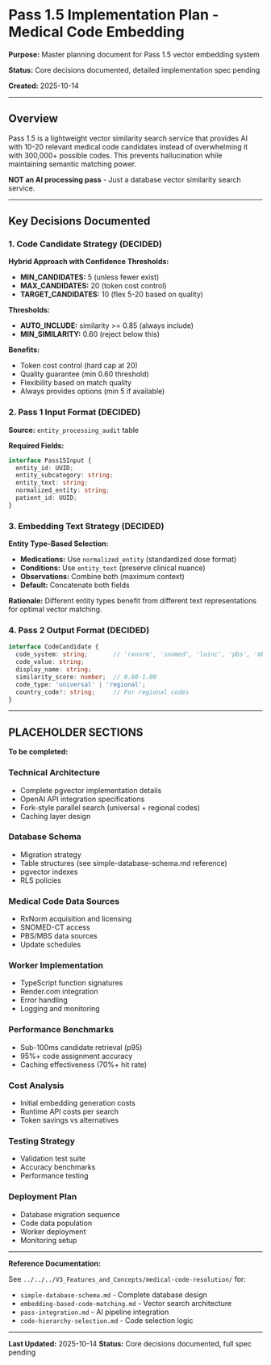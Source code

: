 # Pass 1.5 Implementation Plan - Medical Code Embedding

**Purpose:** Master planning document for Pass 1.5 vector embedding system

**Status:** Core decisions documented, detailed implementation spec pending

**Created:** 2025-10-14

---

## Overview

Pass 1.5 is a lightweight vector similarity search service that provides AI with 10-20 relevant medical code candidates instead of overwhelming it with 300,000+ possible codes. This prevents hallucination while maintaining semantic matching power.

**NOT an AI processing pass** - Just a database vector similarity search service.

---

## Key Decisions Documented

### 1. Code Candidate Strategy (DECIDED)

**Hybrid Approach with Confidence Thresholds:**

- **MIN_CANDIDATES:** 5 (unless fewer exist)
- **MAX_CANDIDATES:** 20 (token cost control)
- **TARGET_CANDIDATES:** 10 (flex 5-20 based on quality)

**Thresholds:**
- **AUTO_INCLUDE:** similarity >= 0.85 (always include)
- **MIN_SIMILARITY:** 0.60 (reject below this)

**Benefits:**
- Token cost control (hard cap at 20)
- Quality guarantee (min 0.60 threshold)
- Flexibility based on match quality
- Always provides options (min 5 if available)

### 2. Pass 1 Input Format (DECIDED)

**Source:** `entity_processing_audit` table

**Required Fields:**
```typescript
interface Pass15Input {
  entity_id: UUID;
  entity_subcategory: string;
  entity_text: string;
  normalized_entity: string;
  patient_id: UUID;
}
```

### 3. Embedding Text Strategy (DECIDED)

**Entity Type-Based Selection:**
- **Medications:** Use `normalized_entity` (standardized dose format)
- **Conditions:** Use `entity_text` (preserve clinical nuance)
- **Observations:** Combine both (maximum context)
- **Default:** Concatenate both fields

**Rationale:** Different entity types benefit from different text representations for optimal vector matching.

### 4. Pass 2 Output Format (DECIDED)

```typescript
interface CodeCandidate {
  code_system: string;       // 'rxnorm', 'snomed', 'loinc', 'pbs', 'mbs'
  code_value: string;
  display_name: string;
  similarity_score: number;  // 0.60-1.00
  code_type: 'universal' | 'regional';
  country_code?: string;     // For regional codes
}
```

---

## PLACEHOLDER SECTIONS

**To be completed:**

### Technical Architecture
- Complete pgvector implementation details
- OpenAI API integration specifications
- Fork-style parallel search (universal + regional codes)
- Caching layer design

### Database Schema
- Migration strategy
- Table structures (see simple-database-schema.md reference)
- pgvector indexes
- RLS policies

### Medical Code Data Sources
- RxNorm acquisition and licensing
- SNOMED-CT access
- PBS/MBS data sources
- Update schedules

### Worker Implementation
- TypeScript function signatures
- Render.com integration
- Error handling
- Logging and monitoring

### Performance Benchmarks
- Sub-100ms candidate retrieval (p95)
- 95%+ code assignment accuracy
- Caching effectiveness (70%+ hit rate)

### Cost Analysis
- Initial embedding generation costs
- Runtime API costs per search
- Token savings vs alternatives

### Testing Strategy
- Validation test suite
- Accuracy benchmarks
- Performance testing

### Deployment Plan
- Database migration sequence
- Code data population
- Worker deployment
- Monitoring setup

---

**Reference Documentation:**

See `../../../V3_Features_and_Concepts/medical-code-resolution/` for:
- `simple-database-schema.md` - Complete database design
- `embedding-based-code-matching.md` - Vector search architecture
- `pass-integration.md` - AI pipeline integration
- `code-hierarchy-selection.md` - Code selection logic

---

**Last Updated:** 2025-10-14
**Status:** Core decisions documented, full spec pending
